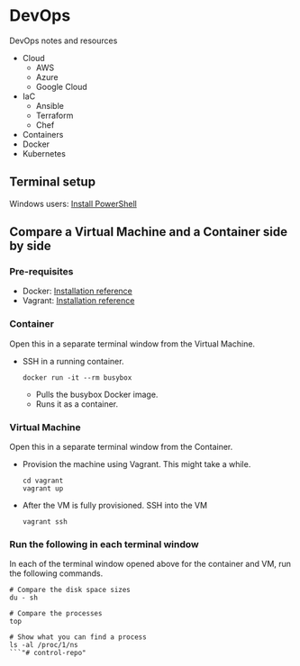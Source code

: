 # DevOps

DevOps notes and resources

- Cloud 
  - AWS
  - Azure
  - Google Cloud
- IaC
  - Ansible
  - Terraform
  - Chef 
- Containers
 - Docker
 - Kubernetes

## Terminal setup

Windows users: [Install PowerShell](https://docs.microsoft.com/en-us/powershell/scripting/install/installing-windows-powershell)

## Compare a Virtual Machine and a Container side by side

### Pre-requisites

- Docker: [Installation reference](docker/README.md)
- Vagrant: [Installation reference](vagrant/README.md)

### Container

Open this in a separate terminal window from the Virtual Machine.

- SSH in a running container.

    ```
    docker run -it --rm busybox
    ```
    - Pulls the busybox Docker image.
    - Runs it as a container.

### Virtual Machine

Open this in a separate terminal window from the Container.

- Provision the machine using Vagrant. This might take a while.

    ```
    cd vagrant
    vagrant up
    ```
- After the VM is fully provisioned. SSH into the VM

    ```
    vagrant ssh
    ```

### Run the following in each terminal window
In each of the terminal window opened above for the container and VM, run the following commands.

```
# Compare the disk space sizes
du - sh

# Compare the processes
top

# Show what you can find a process
ls -al /proc/1/ns
```"# control-repo" 
